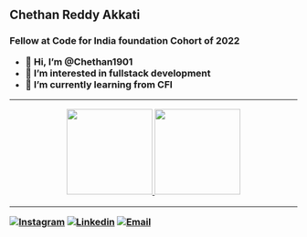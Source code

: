 <h2>Chethan Reddy Akkati
  
  <h3>Fellow at Code for India foundation Cohort of 2022


- 👋 Hi, I’m @Chethan1901
- 👀 I’m interested in fullstack development 
- 🌱 I’m currently learning from CFI

<!---
Chethan1901/Chethan1901 is a ✨ special ✨ repository because its `README.md` (this file) appears on your GitHub profile.
You can click the Preview link to take a look at your changes.
--->

<hr>
<p align="center">
<a href="https://github.com/Chethan1901">
  <img height="150em" src="https://github-readme-stats-eight-theta.vercel.app/api?username=Chethan1901&show_icons=true&theme=algolia&include_all_commits=true&count_private=true"/>
  <img height="150em" src="https://github-readme-stats-eight-theta.vercel.app/api/top-langs/?username=Chethan1901&layout=compact&langs_count=8&theme=algolia"/>
</a>
</p>
<hr>

[![Instagram](https://img.shields.io/badge/Instagram-akkatichethanreddy-%23bc2a8d%09)](https://instagram.com/adnan_developer)
[![Linkedin](https://img.shields.io/badge/Linked%20in-Chethan_Akkati-blue)](https://www.linkedin.com/in/chethanreddyakkati)
[![Email](https://img.shields.io/badge/Email-chethanreddy.akkati123@gmail.com-red)](mailto:chethanreddy.akkati123@gmail.com)
